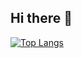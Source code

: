## Hi there 👋
[![Top Langs](https://github-readme-stats.vercel.app/api/top-langs/?username=antaresrvish)](https://github.com/anuraghazra/github-readme-stats)
